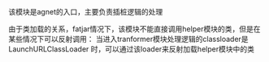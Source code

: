 该模块是agnet的入口，主要负责插桩逻辑的处理

由于类加载的关系，fatjar情况下，该模块不能直接调用helper模块的类，但是在某些情况下可以反射调用：
当进入tranformer模块处理逻辑的classloader是 LaunchURLClassLoader 时，可以通过该loader来反射加载helper模块中的类